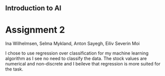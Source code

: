 ## Introduction to AI
# Assignment 2
Ina Wilhelmsen, Selma Mykland, Anton Sayegh, Eiliv Severin Moi

I chose to use regression over classification for my machine learning algorithm as I see no need to classify the data. The stock values are numerical and non-discrete and I beileve that regression is more suited for the task.
